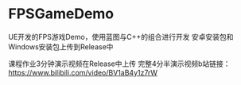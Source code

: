 # FPSGameDemo
UE开发的FPS游戏Demo，使用蓝图与C++的组合进行开发
安卓安装包和Windows安装包上传到Release中

课程作业3分钟演示视频在Release中上传
完整4分半演示视频b站链接：https://www.bilibili.com/video/BV1aB4y1z7rW
